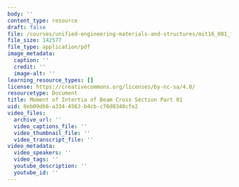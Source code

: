 ```yaml
---
body: ''
content_type: resource
draft: false
file: /courses/unified-engineering-materials-and-structures/mit16_001_f21_lec29part01.pdf
file_size: 142577
file_type: application/pdf
image_metadata:
  caption: ''
  credit: ''
  image-alt: ''
learning_resource_types: []
license: https://creativecommons.org/licenses/by-nc-sa/4.0/
resourcetype: Document
title: Moment of Intertia of Beam Cross Section Part 01
uid: 8eb09d66-a334-4563-b4cb-c76d0348cfe2
video_files:
  archive_url: ''
  video_captions_file: ''
  video_thumbnail_file: ''
  video_transcript_file: ''
video_metadata:
  video_speakers: ''
  video_tags: ''
  youtube_description: ''
  youtube_id: ''
---
```

